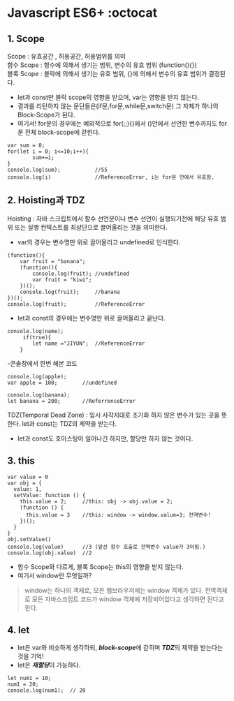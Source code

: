 # Javascript ES6+ :octocat
## 1. Scope
Scope : 유효공간 , 허용공간, 허용범위를 의미   
함수 Scope : 함수에 의해서 생기는 범위, 변수의 유효 범위 (function(){})          
블록 Scope : 블락에 의해서 생기는 유호 범위, {}에 의해서 변수의 유효 범위가 결정된다.     
- let과 const만 블락 scope의 영향을 받으며, var는 영향을 받지 않는다.   
- 결과를 리턴하지 않는 문단들은(if문,for문,while문,switch문) 그 자체가 하나의 Block-Scope가 된다.   
- 여기서! for문의 경우에는 예외적으로 for(;;){}에서 ()안에서 선언한 변수까지도 for문 전체 block-scope에 갇힌다.
```
var sum = 0;
for(let i = 0; i<=10;i++){
        sum+=i;
}
console.log(sum);           //55
console.log(i)              //ReferenceError, i는 for문 안에서 유효함.
```
## 2. Hoisting과 TDZ
Hoisting : 자바 스크립트에서 함수 선언문이나 변수 선언이 실행되기전에 해당 유효 범위 또는 실행 컨텍스트를 최상단으로 끌어올리는 것을 의미한다.    
- var의 경우는 변수명만 위로 끌어올리고 undefined로 인식한다.
```
(function(){
    var fruit = "banana";
    (function(){
        console.log(fruit); //undefined
        var fruit = "kiwi";
    })();
    console.log(fruit);     //banana
})();
console.log(fruit);         //ReferenceError
```
- let과 const의 경우에는 변수명만 위로 끌어올리고 끝난다.
```
console.log(name);
     if(true){
        let name ="JIYUN";  //ReferenceError
    }
```
-콘솔창에서 한번 해본 코드
```
console.log(apple);
var apple = 100;        //undefined

console.log(banana);
let banana = 200;       //ReferrenceError
```
TDZ(Temporal Dead Zone) : 임시 사각지대로 초기화 하지 않은 변수가 있는 곳을 뜻 한다. let과 const는 TDZ의 제약을 받는다.   
- let과 const도 호이스팅이 일어나긴 하지만, 할당만 하지 않는 것이다.
## 3. this
```
var value = 0
var obj = {
  value: 1,
  setValue: function () {
    this.value = 2;     //this: obj -> obj.value = 2;
    (function () {
      this.value = 3    //this: window -> window.value=3; 전역변수!
    })();
  }
}
obj.setValue()          
console.log(value)      //3 (앞선 함수 호출로 전역변수 value가 3이됨.)
console.log(obj.value)  //2
```
- 함수 Scope와 다르게, 블록 Scope는 this의 영향을 받지 않는다.   
- 여기서 window란 무엇일까?   
> window는 하나의 객체로, 모든 웹브라우저에는 window 객체가 있다. 전역객체로 모든 자바스크립트 코드가 
> window 객체에 저장되어있다고 생각하면 된다고 한다.

## 4. let
- let은 var와 비슷하게 생각하되, ***block-scope***에 갇히며 ***TDZ***의 제약을 받는다는 것을 기억!   
- let은 ***재할당***이 가능하다.   
```
let num1 = 10;
num1 = 20;
console.log(num1);  // 20
```
